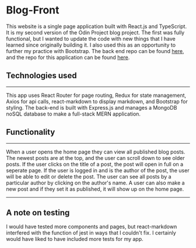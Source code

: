 # Blog-Front

This website is a single page application built with React.js and TypeScript. It is my second version of the Odin Project blog project. The first was fully functional, but I wanted to update the code with new things that I have learned since originally building it. I also used this as an opportunity to further my practice with Bootstrap. The back end repo can be found [here](https://github.com/JonathanDPotter/blog-api-2), and the repo for this application can be found [here](https://github.com/JonathanDPotter/blog-front-2).

## Technologies used

---

This app uses React Router for page routing, Redux for state management, Axios for api calls, react-markdown to display markdown, and Bootstrap for styling. The back-end is built with Express.js and manages a MongoDB noSQL database to make a full-stack MERN application.

## Functionality

---

When a user opens the home page they can view all published blog posts. The newest posts are at the top, and the user can scroll down to see older posts. If the user clicks on the title of a post, the post will open in full on a seperate page. If the user is logged in and is the author of the post, the user will be able to edit or delete the post. The user can see all posts by a particular author by clicking on the author's name. A user can also make a new post and if they set it as published, it will show up on the home page.

---
## A note on testing

I would have tested more components and pages, but react-markdown interfered with the function of jest in ways that I couldn't fix. I certainly would have liked to have included more tests for my app.